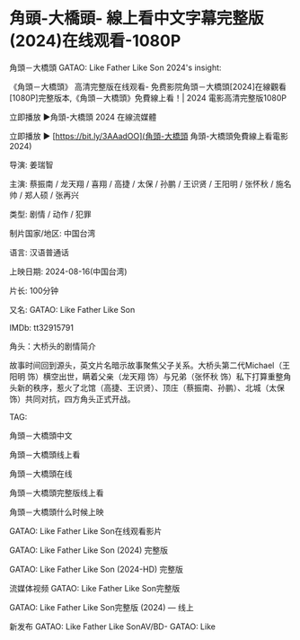 # 角頭-大橋頭- 線上看中文字幕完整版 (2024)在线观看-1080P
角頭－大橋頭 GATAO: Like Father Like Son 2024's insight:

《角頭－大橋頭》 高清完整版在线观看- 免费影院角頭－大橋頭[2024]在線觀看[1080P]完整版本,《角頭－大橋頭》免費線上看！| 2024 電影高清完整版1080P

立即播放 ▶角頭-大橋頭 2024 在線流媒體

立即播放 ▶ [https://bit.ly/3AAadOO](角頭-大橋頭 角頭-大橋頭免費線上看電影2024)



导演: 姜瑞智



主演: 蔡振南 / 龙天翔 / 喜翔 / 高捷 / 太保 / 孙鹏 / 王识贤 / 王阳明 / 张怀秋 / 施名帅 / 郑人硕 / 张再兴

类型: 剧情 / 动作 / 犯罪

制片国家/地区: 中国台湾

语言: 汉语普通话

上映日期: 2024-08-16(中国台湾)

片长: 100分钟

又名: GATAO: Like Father Like Son

IMDb: tt32915791

角头：大桥头的剧情简介

故事时间回到源头，英文片名暗示故事聚焦父子关系。大桥头第二代Michael（王阳明 饰）横空出世，瞒着父亲（龙天翔 饰）与兄弟（张怀秋 饰）私下打算重整角头新的秩序，惹火了北馆（高捷、王识贤）、顶庄（蔡振南、孙鹏）、北城（太保 饰）共同对抗，四方角头正式开战。





TAG:





角頭－大橋頭中文





角頭－大橋頭线上看





角頭－大橋頭在线





角頭－大橋頭完整版线上看





角頭－大橋頭什么时候上映





GATAO: Like Father Like Son在线观看影片





GATAO: Like Father Like Son (2024) 完整版





GATAO: Like Father Like Son (2024-HD) 完整版





流媒体视频 GATAO: Like Father Like Son完整版





GATAO: Like Father Like Son完整版 (2024) ― 线上





新发布 GATAO: Like Father Like SonAV/BD- GATAO: Like





